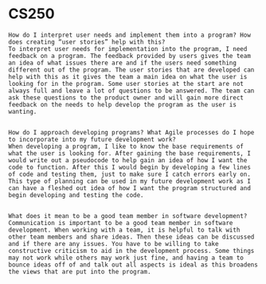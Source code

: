 # CS250


    How do I interpret user needs and implement them into a program? How does creating “user stories” help with this?
    To interpret user needs for implementation into the program, I need feedback on a program. The feedback provided by users gives the team an idea of what issues there are and if the users need something different out of the program. The user stories that are developed can help with this as it gives the team a main idea on what the user is looking for in the program. Some user stories at the start are not always full and leave a lot of questions to be answered. The team can ask these questions to the product owner and will gain more direct feedback on the needs to help develop the program as the user is wanting. 
    
    
    How do I approach developing programs? What Agile processes do I hope to incorporate into my future development work?
    When developing a program, I like to know the base requirements of what the user is looking for. After gaining the base requirements, I would write out a pseudocode to help gain an idea of how I want the code to function. After this I would begin by developing a few lines of code and testing them, just to make sure I catch errors early on. This type of planning can be used in my future development work as I can have a fleshed out idea of how I want the program structured and begin developing and testing the code. 
   
    
    What does it mean to be a good team member in software development?
    Communication is important to be a good team member in software development. When working with a team, it is helpful to talk with other team members and share ideas. Then these ideas can be discussed and if there are any issues. You have to be willing to take constructive criticism to aid in the development process. Some things may not work while others may work just fine, and having a team to bounce ideas off of and talk out all aspects is ideal as this broadens the views that are put into the program. 
